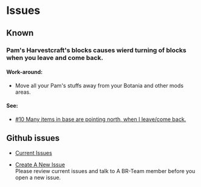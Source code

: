 # Issues

## Known

### **Pam's Harvestcraft**'s blocks causes wierd turning of blocks when you leave and come back.

#### Work-around:

- Move all your Pam's stuffs away from your Botania and other mods areas.

#### See:

- [#10 Many items in base are pointing north, when I leave/come back.](https://github.com/Beyond-Reality/Beyond-Realty-Farscapes/issues/10)

## Github issues

- [Current Issues](https://github.com/Beyond-Reality/Beyond-Realty-Farscapes/issues)

- [Create A New Issue](https://github.com/Beyond-Reality/Beyond-Realty-Farscapes/issues/new)   
  Please review current issues and talk to A BR-Team member before you open a new issue.
